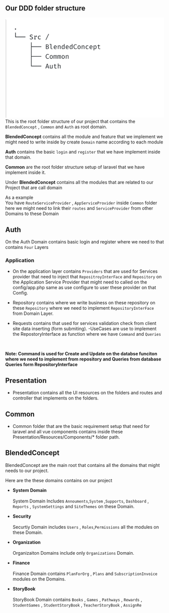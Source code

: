 ## Our DDD folder structure
![Alt text](images/rootfolderstructure.png)
  This is the root folder structure of our project that contains the `BlendedConcept` , `Common` and `Auth` as root domain.

  <span> **BlendedConcept** contains all the module and feature that we implement we might need to write inside by create `Domain` name according to each module </span>

  <span> **Auth** contains the basic `login` and `register` that we have implement inside that domain. </span>


  <span> **Common** are the root folder structure setup of laravel that we have implement inside it.
  </span>

  <span> Under **BlendedConcept** contains all the modules that are related to our Project that are call domain</span>

  As a example <br/>
  You have `RouteServiceProvider` , `AppServiceProvider` inside  `Common` folder here we might need to link their `routes` and `ServiceProvider` from other Domains to these Domain
<ul> 
</ul>


## Auth 

On the Auth Domain contains basic login and register where we need to that contains `Four` Layers 

###  Application
- On the application layer contains `Providers` that are used for Services provider that need to inject that `RepositroyInterFace` and `Repository` on the Application Service Provider that might need to called on the config/app.php same as use configure to user these provider on that Config.

- Repository contains where we write business on these repository on these `Repository` where we need to implement `RepositoryInterFace` from Domain Layer.
  
- Requests contains that used for services validation check from client site data inserting (form submiting).
-UseCases are use to implement the RepostoryInterface as function where we have `Command` and `Queries`
<br/>

<strong>Note: Command is used for Create and Update on the databse funciton where we need to implement from repository and Queries from database Queries form RepositoryInterface</strong>

## Presentation 

- Presentation contains all the UI resources on the folders and routes and controller that implements on the folders.

## Common 

- Common folder that are the basic requirement setup that need for laravel and all vue components contains inside these Presentation/Resources/Components/* folder path.

## BlendedConcept

BlendedConcept are the main root that contains all the domains that might needs to our project.

Here are the these domains contains on our project 

- **System Domain**  <br/><br/>
  System Domain Includes `Annouments`,`System` ,`Supports`, `Dashboard` , `Reports` , `SystemSettings` and `SiteThemes` on these Domain.

- **Security**
  <br/><br/>
  Securtiy Domain includes `Users` , `Roles`,`Permissions` all the modules on these Domain.

- **Organization** <br/><br/>
 Organizaiton Domains include only  `Organizations` Domain.

 - **Finance** <br/><br/>
   Finance Domain contains `PlanForOrg` , `Plans` and `SubscriptionInvoice` modules on the Domains.

- **StoryBook** <br/><br/>
   StoryBook Domain contains `Books` , `Games` , `Pathways` , `Rewards` , `StudentGames` , `StudentStoryBook` , `TeacherStoryBook` , `AssignRe`


